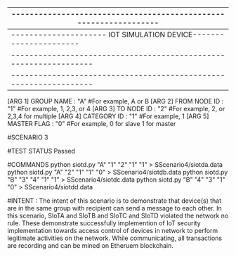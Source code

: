 |-----------------------------------------------------------------|
|-----------------------------------------------------------------|
|--------------------- IOT SIMULATION DEVICE----------------------|
|-----------------------------------------------------------------|
|-----------------------------------------------------------------|
[ARG 1] GROUP NAME      : "A"  #For example, A or B
[ARG 2] FROM NODE ID    : "1"  #For example, 1, 2,3, or 4
[ARG 3] TO NODE ID      : "2"  #For example, 2, or 2,3,4 for multiple
[ARG 4] CATEGORY ID     : "1"  #For example, 1
[ARG 5] MASTER FLAG     : "0"  #For example, 0 for slave 1 for master

#SCENARIO 
3

#TEST STATUS
Passed

#COMMANDS
python siotd.py "A" "1" "2" "1" "1" > SScenario4/siotda.data
python siotd.py "A" "2" "1" "1" "0" > SScenario4/siotdb.data
python siotd.py "B" "3" "4" "1" "1" > SScenario4/siotdc.data
python siotd.py "B" "4" "3" "1" "0" > SScenario4/siotdd.data


#INTENT : 
The intent of this scenario is to demonstrate that device(s) that are in the
same group with recipient can send a message to each other. In this scenario, SIoTA and SIoTB 
and SIoTC and SIoTD violated the network no rule. These demonstrate successfully implemention
of IoT security implementation towards access control of devices in network to perform legitimate
activities on the network. While communicating, all transactions are recording and can be mined on
Etheruem blockchain.


